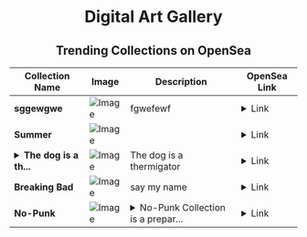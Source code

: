 <div align="center">

# Digital Art Gallery

## Trending Collections on OpenSea

| Collection Name                       | Image                                                                                     | Description                       | OpenSea Link                                                                                          |
|---------------------------------------|-------------------------------------------------------------------------------------------|-----------------------------------|--------------------------------------------------------------------------------------------------------|
| **sggewgwe** | ![Image](https://i.seadn.io/s/raw/files/ba12c4d4e46437372c7c11da5a36807d.jpg?w=500&auto=format?w=200&auto=format) | fgwefewf | <details><summary>Link</summary>[sggewgwe](https://opensea.io/collection/sggewgwe)</details> |
| **Summer** | ![Image](https://i.seadn.io/s/raw/files/b6ffb47a9e6e53b99ee73015b03b698c.jpg?w=500&auto=format?w=200&auto=format) |  | <details><summary>Link</summary>[Summer](https://opensea.io/collection/summer-1271)</details> |
| **<details><summary>The dog is a th...</summary>The dog is a thermigator</details>** | ![Image](https://i.seadn.io/s/raw/files/eb1d7e0b2d7369a04055c36fe21d8514.png?w=500&auto=format?w=200&auto=format) | The dog is a thermigator | <details><summary>Link</summary>[The dog is a thermigator](https://opensea.io/collection/the-dog-is-a-thermigator)</details> |
| **Breaking Bad** | ![Image](https://i.seadn.io/s/raw/files/a4dc4a7733998c68315ab076e04af7ba.jpg?w=500&auto=format?w=200&auto=format) | say my name | <details><summary>Link</summary>[Breaking Bad](https://opensea.io/collection/breaking-bad-45)</details> |
| **No-Punk** | ![Image](https://i.seadn.io/s/raw/files/4f6f265b730d8fc2a853b3618f1071f6.png?w=500&auto=format?w=200&auto=format) | <details><summary>No-Punk Collection is a prepar...</summary>No-Punk Collection is a prepared as 1:1 to stay true to the original cryptopunks. This collection may or may not be visible!</details> | <details><summary>Link</summary>[No-Punk](https://opensea.io/collection/no-punk)</details> |

</div>